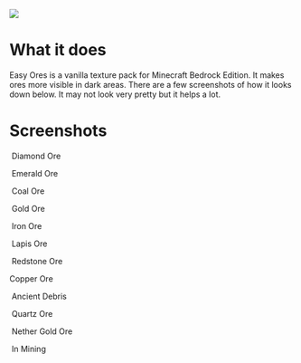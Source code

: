 ![](title.png)
# What it does
Easy Ores is a vanilla texture pack for Minecraft Bedrock Edition. It makes ores more visible in dark areas. There are a few screenshots of how it looks down below. It may not look very pretty but it helps a lot.
# Screenshots
![]()
Diamond Ore

![]()
Emerald Ore

![]()
Coal Ore

![]()
Gold Ore

![]()
Iron Ore

![]()
Lapis Ore

![]()
Redstone Ore
![]()

Copper Ore

![]()
Ancient Debris

![]()
Quartz Ore

![]()
Nether Gold Ore

![]()
In Mining

